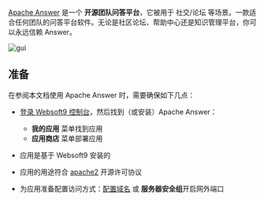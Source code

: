 [Apache Answer](https://answer.apache.org/) 是一个 **开源团队问答平台**，它被用于 社交/论坛  等场景。一款适合任何团队的问答平台软件。无论是社区论坛、帮助中心还是知识管理平台，你可以永远信赖 Answer。


![gui](https://libs.websoft9.com/Websoft9/DocsPicture/zh/answer/answer-gui-websoft9.png)


## 准备

在参阅本文档使用 Apache Answer 时，需要确保如下几点：

- [登录 Websoft9 控制台](./login-console)，然后找到（或安装）Apache Answer：
  - **我的应用** 菜单找到应用 
  - **应用商店** 菜单部署应用

- 应用是基于 Websoft9 安装的


- 应用的用途符合 [apache2](https://opensource.org/licenses/Apache-2.0) 开源许可协议


- 为应用准备配置访问方式：[配置域名](./domain-set) 或 **服务器安全组**开启网外端口